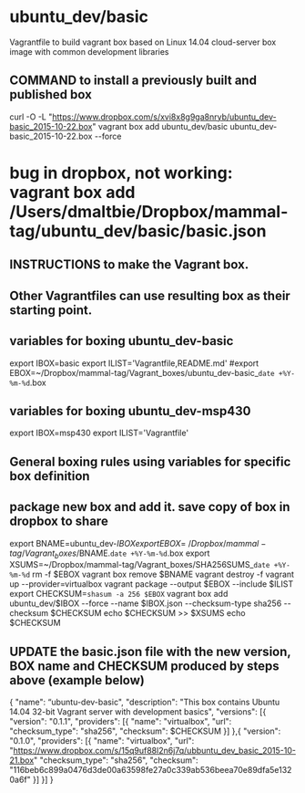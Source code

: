 # ubuntu_dev/basic
Vagrantfile to build vagrant box based on Linux 14.04 cloud-server box image with common development libraries

## COMMAND to install a previously built and published box

curl -O -L "https://www.dropbox.com/s/xvi8x8g9ga8nryb/ubuntu_dev-basic_2015-10-22.box"
vagrant box add ubuntu_dev/basic ubuntu_dev-basic_2015-10-22.box --force

# bug in dropbox, not working: vagrant box add /Users/dmaltbie/Dropbox/mammal-tag/ubuntu_dev/basic/basic.json



## INSTRUCTIONS to make the Vagrant box. 
##  Other Vagrantfiles can use resulting box as their starting point.

## variables for boxing ubuntu_dev-basic
export IBOX=basic
export ILIST='Vagrantfile,README.md'
#export EBOX=~/Dropbox/mammal-tag/Vagrant_boxes/ubuntu_dev-basic_`date +%Y-%m-%d`.box


## variables for boxing ubuntu_dev-msp430
export IBOX=msp430
export ILIST='Vagrantfile'


## General boxing rules using variables for specific box definition
##  package new box and add it. save copy of box in dropbox to share
export BNAME=ubuntu_dev-$IBOX
export EBOX=~/Dropbox/mammal-tag/Vagrant_boxes/$BNAME.`date +%Y-%m-%d`.box
export XSUMS=~/Dropbox/mammal-tag/Vagrant_boxes/SHA256SUMS_`date +%Y-%m-%d`
rm -f $EBOX
vagrant box remove $BNAME
vagrant destroy -f
vagrant up --provider=virtualbox
vagrant package --output $EBOX --include $ILIST
export CHECKSUM=`shasum -a 256 $EBOX`
vagrant box add ubuntu_dev/$IBOX --force --name $IBOX.json  --checksum-type sha256 --checksum $CHECKSUM
echo $CHECKSUM >> $XSUMS
echo $CHECKSUM 

## UPDATE the basic.json file with the new version, BOX name and CHECKSUM produced by steps above (example below)

{
    "name": “ubuntu-dev-basic",
    "description": "This box contains Ubuntu 14.04 32-bit Vagrant server with development basics",
    "versions": [{
        "version": "0.1.1",
        "providers": [{
                "name": "virtualbox",
                "url": <dropbox URL>
                "checksum_type": "sha256",
                "checksum": $CHECKSUM
        }]
    },{
        "version": "0.1.0",
        "providers": [{
                "name": "virtualbox",
                "url": "https://www.dropbox.com/s/15q9uf88l2n6j7q/ubbuntu_dev_basic_2015-10-21.box"
                "checksum_type": "sha256",
                "checksum": "116beb6c899a0476d3de00a63598fe27a0c339ab536beea70e89dfa5e1320a6f"
        }]
    }]
}
